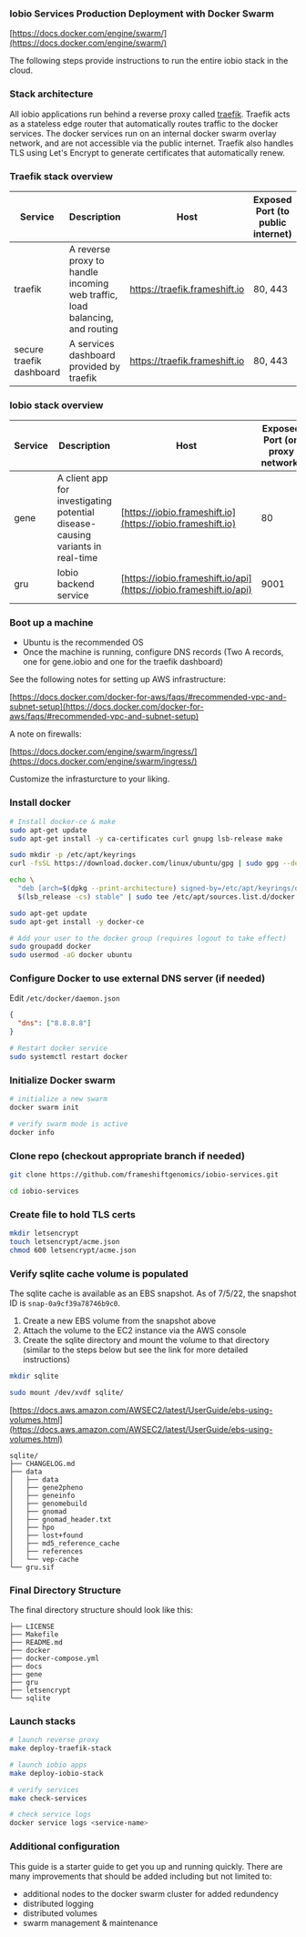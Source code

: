 ### Iobio Services Production Deployment with Docker Swarm

[https://docs.docker.com/engine/swarm/](https://docs.docker.com/engine/swarm/)

The following steps provide instructions to run the entire iobio stack in the cloud.

### Stack architecture

All iobio applications run behind a reverse proxy called [traefik](https://docs.traefik.io/). Traefik acts as a stateless edge router that automatically routes traffic to the docker services. The docker services run on an internal docker swarm overlay network, and are not accessible via the public internet. Traefik also handles TLS using Let's Encrypt to generate certificates that automatically renew.

### Traefik stack overview

| Service | Description | Host | Exposed Port (to public internet) |
|---------|-------------|----- | -------------|
| traefik | A reverse proxy to handle incoming web traffic, load balancing, and routing | https://traefik.frameshift.io | 80, 443 |
| secure traefik dashboard | A services dashboard provided by traefik | https://traefik.frameshift.io | 80, 443 |

### Iobio stack overview

| Service | Description | Host | Exposed Port (on proxy network) |
|---------|-------------|----- | -------------|
| gene | A client app for investigating potential disease-causing variants in real-time | [https://iobio.frameshift.io](https://iobio.frameshift.io) | 80 |
| gru | Iobio backend service | [https://iobio.frameshift.io/api](https://iobio.frameshift.io/api) | 9001 |

### Boot up a machine

- Ubuntu is the recommended OS
- Once the machine is running, configure DNS records (Two A records, one for gene.iobio and one for the traefik dashboard)

See the following notes for setting up AWS infrastructure:

[https://docs.docker.com/docker-for-aws/faqs/#recommended-vpc-and-subnet-setup](https://docs.docker.com/docker-for-aws/faqs/#recommended-vpc-and-subnet-setup)

A note on firewalls:

[https://docs.docker.com/engine/swarm/ingress/](https://docs.docker.com/engine/swarm/ingress/)

Customize the infrasturcture to your liking.

### Install docker

```bash
# Install docker-ce & make
sudo apt-get update
sudo apt-get install -y ca-certificates curl gnupg lsb-release make

sudo mkdir -p /etc/apt/keyrings
curl -fsSL https://download.docker.com/linux/ubuntu/gpg | sudo gpg --dearmor -o /etc/apt/keyrings/docker.gpg

echo \
  "deb [arch=$(dpkg --print-architecture) signed-by=/etc/apt/keyrings/docker.gpg] https://download.docker.com/linux/ubuntu \
  $(lsb_release -cs) stable" | sudo tee /etc/apt/sources.list.d/docker.list > /dev/null

sudo apt-get update
sudo apt-get install -y docker-ce

# Add your user to the docker group (requires logout to take effect)
sudo groupadd docker
sudo usermod -aG docker ubuntu
```

### Configure Docker to use external DNS server (if needed)

Edit `/etc/docker/daemon.json`

```json
{
  "dns": ["8.8.8.8"]
}
```

```bash
# Restart docker service
sudo systemctl restart docker
```

### Initialize Docker swarm

```bash
# initialize a new swarm
docker swarm init

# verify swarm mode is active
docker info
```

### Clone repo (checkout appropriate branch if needed)

```bash
git clone https://github.com/frameshiftgenomics/iobio-services.git

cd iobio-services
```

### Create file to hold TLS certs

```bash
mkdir letsencrypt
touch letsencrypt/acme.json
chmod 600 letsencrypt/acme.json
```

### Verify sqlite cache volume is populated

The sqlite cache is available as an EBS snapshot. As of 7/5/22, the snapshot ID is `snap-0a9cf39a78746b9c0`.

1. Create a new EBS volume from the snapshot above
1. Attach the volume to the EC2 instance via the AWS console
1. Create the sqlite directory and mount the volume to that directory (similar to the steps below but see the link for more detailed instructions)

```bash
mkdir sqlite

sudo mount /dev/xvdf sqlite/
```

[https://docs.aws.amazon.com/AWSEC2/latest/UserGuide/ebs-using-volumes.html](https://docs.aws.amazon.com/AWSEC2/latest/UserGuide/ebs-using-volumes.html)

```
sqlite/
├── CHANGELOG.md
├── data
│   ├── data
│   ├── gene2pheno
│   ├── geneinfo
│   ├── genomebuild
│   ├── gnomad
│   ├── gnomad_header.txt
│   ├── hpo
│   ├── lost+found
│   ├── md5_reference_cache
│   ├── references
│   └── vep-cache
└── gru.sif
```

### Final Directory Structure

The final directory structure should look like this:

```
├── LICENSE
├── Makefile
├── README.md
├── docker
├── docker-compose.yml
├── docs
├── gene
├── gru
├── letsencrypt
└── sqlite
```

### Launch stacks

```bash
# launch reverse proxy
make deploy-traefik-stack

# launch iobio apps
make deploy-iobio-stack

# verify services
make check-services

# check service logs
docker service logs <service-name>
```

### Additional configuration

This guide is a starter guide to get you up and running quickly. There are many improvements that should be added including but not limited to:

- additional nodes to the docker swarm cluster for added redundency
- distributed logging
- distributed volumes
- swarm management & maintenance
